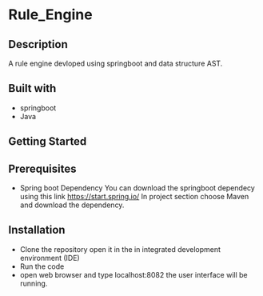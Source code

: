 # Rule_Engine
## Description
A rule engine devloped using springboot and  data structure AST.
## Built with
 - springboot
 - Java
## Getting Started
## Prerequisites
- Spring boot Dependency
   You can download the springboot dependecy using this link https://start.spring.io/
   In project section choose Maven and download the dependency.
 ## Installation
  - Clone the repository open it in the in integrated development environment (IDE)
  - Run the code
  - open web browser and type localhost:8082 the user interface will be running.
  
